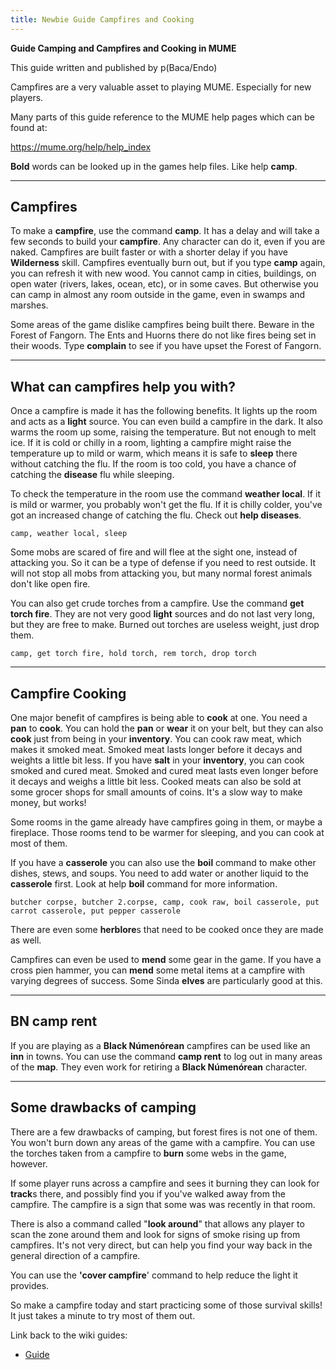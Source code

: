 ```yaml
---
title: Newbie Guide Campfires and Cooking
---
```


**Guide Camping and Campfires and Cooking in MUME**

This guide written and published by p(Baca/Endo)

Campfires are a very valuable asset to playing MUME. Especially for new
players.

Many parts of this guide reference to the MUME help pages which can be
found at:

<https://mume.org/help/help_index>

**Bold** words can be looked up in the games help files. Like help
**camp**.

------------------------------------------------------------------------

## **Campfires**

To make a **campfire**, use the command **camp**. It has a delay and
will take a few seconds to build your **campfire**. Any character can do
it, even if you are naked. Campfires are built faster or with a shorter
delay if you have **Wilderness** skill. Campfires eventually burn out,
but if you type **camp** again, you can refresh it with new wood. You
cannot camp in cities, buildings, on open water (rivers, lakes, ocean,
etc), or in some caves. But otherwise you can camp in almost any room
outside in the game, even in swamps and marshes.

Some areas of the game dislike campfires being built there. Beware in
the Forest of Fangorn. The Ents and Huorns there do not like fires being
set in their woods. Type **complain** to see if you have upset the
Forest of Fangorn.

------------------------------------------------------------------------

## **What can campfires help you with?**

Once a campfire is made it has the following benefits. It lights up the
room and acts as a **light** source. You can even build a campfire in
the dark. It also warms the room up some, raising the temperature. But
not enough to melt ice. If it is cold or chilly in a room, lighting a
campfire might raise the temperature up to mild or warm, which means it
is safe to **sleep** there without catching the flu. If the room is too
cold, you have a chance of catching the **disease** flu while sleeping.

To check the temperature in the room use the command **weather local**.
If it is mild or warmer, you probably won't get the flu. If it is chilly
colder, you've got an increased change of catching the flu. Check out
**help diseases**.

`camp, weather local, sleep`

Some mobs are scared of fire and will flee at the sight one, instead of
attacking you. So it can be a type of defense if you need to rest
outside. It will not stop all mobs from attacking you, but many normal
forest animals don't like open fire.

You can also get crude torches from a campfire. Use the command **get
torch fire**. They are not very good **light** sources and do not last
very long, but they are free to make. Burned out torches are useless
weight, just drop them.

`camp, get torch fire, hold torch, rem torch, drop torch`

------------------------------------------------------------------------

## **Campfire Cooking**

One major benefit of campfires is being able to **cook** at one. You
need a **pan** to **cook**. You can hold the **pan** or **wear** it on
your belt, but they can also **cook** just from being in your
**inventory**. You can cook raw meat, which makes it smoked meat. Smoked
meat lasts longer before it decays and weights a little bit less. If you
have **salt** in your **inventory**, you can cook smoked and cured meat.
Smoked and cured meat lasts even longer before it decays and weighs a
little bit less. Cooked meats can also be sold at some grocer shops for
small amounts of coins. It's a slow way to make money, but works!

Some rooms in the game already have campfires going in them, or maybe a
fireplace. Those rooms tend to be warmer for sleeping, and you can cook
at most of them.

If you have a **casserole** you can also use the **boil** command to
make other dishes, stews, and soups. You need to add water or another
liquid to the **casserole** first. Look at help **boil** command for
more information.

`butcher corpse, butcher 2.corpse, camp, cook raw, boil casserole, put carrot casserole, put pepper casserole`

There are even some **herblore**s that need to be cooked once they are
made as well.

Campfires can even be used to **mend** some gear in the game. If you
have a cross pien hammer, you can **mend** some metal items at a
campfire with varying degrees of success. Some Sinda **elves** are
particularly good at this.

------------------------------------------------------------------------

## **BN camp rent**

If you are playing as a **Black Númenórean** campfires can be used like
an **inn** in towns. You can use the command **camp rent** to log out in
many areas of the **map**. They even work for retiring a **Black
Númenórean** character.

------------------------------------------------------------------------

## **Some drawbacks of camping**

There are a few drawbacks of camping, but forest fires is not one of
them. You won't burn down any areas of the game with a campfire. You can
use the torches taken from a campfire to **burn** some webs in the game,
however.

If some player runs across a campfire and sees it burning they can look
for **track**s there, and possibly find you if you've walked away from
the campfire. The campfire is a sign that some was was recently in that
room.

There is also a command called "**look around**" that allows any player
to scan the zone around them and look for signs of smoke rising up from
campfires. It's not very direct, but can help you find your way back in
the general direction of a campfire.

You can use the **'cover campfire**' command to help reduce the light it
provides.

So make a campfire today and start practicing some of those survival
skills! It just takes a minute to try most of them out.

Link back to the wiki guides:

- [Guide](Guide "wikilink")